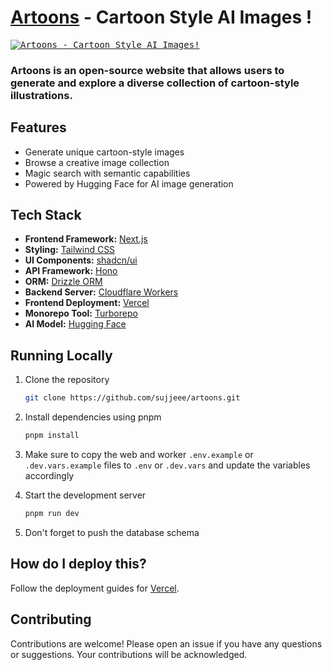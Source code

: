 # [Artoons](https://artoons.vercel.app/) - Cartoon Style AI Images !

<kbd>
<a href="https://artoons.vercel.app">
  <img alt="Artoons - Cartoon Style AI Images!" src="https://artoons.vercel.app/opengraph-image.png">
</a>
</kbd>

### Artoons is an open-source website that allows users to generate and explore a diverse collection of cartoon-style illustrations.

## Features

- Generate unique cartoon-style images
- Browse a creative image collection
- Magic search with semantic capabilities
- Powered by Hugging Face for AI image generation

## Tech Stack

- **Frontend Framework:** [Next.js](https://nextjs.org)
- **Styling:** [Tailwind CSS](https://tailwindcss.com)
- **UI Components:** [shadcn/ui](https://ui.shadcn.com)
- **API Framework:** [Hono](https://hono.dev)
- **ORM:** [Drizzle ORM](https://orm.drizzle.team)
- **Backend Server:** [Cloudflare Workers](https://workers.cloudflare.com)
- **Frontend Deployment:** [Vercel](https://vercel.com)
- **Monorepo Tool:** [Turborepo](https://turbo.build/repo)
- **AI Model:** [Hugging Face](https://huggingface.co)

## Running Locally

1. Clone the repository

   ```bash
   git clone https://github.com/sujjeee/artoons.git
   ```

2. Install dependencies using pnpm

   ```bash
   pnpm install
   ```

3. Make sure to copy the web and worker `.env.example` or `.dev.vars.example` files to `.env` or `.dev.vars` and update the variables accordingly

4. Start the development server

   ```bash
   pnpm run dev
   ```

5. Don't forget to push the database schema

## How do I deploy this?

Follow the deployment guides for [Vercel](https://vercel.com/docs/monorepos/turborepo).

## Contributing

Contributions are welcome! Please open an issue if you have any questions or suggestions. Your contributions will be acknowledged.
